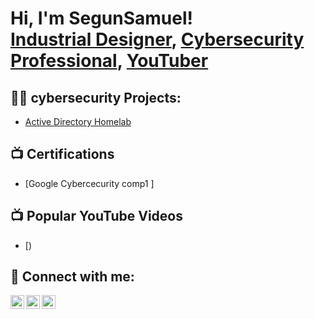 <h1>Hi, I'm SegunSamuel! <br/><a href="https://github.com/Ngvvast">Industrial Designer</a>, <a href="https://www.linkedin.com/in/ssdesigner/">Cybersecurity Professional</a>, <a href="https://vhiktorhfx.myportfolio.com/">YouTuber</a></h1>

<h2>👨‍💻 cybersecurity Projects:</h2>

  - [Active Directory Homelab](https://github.com/joshmadakor1/Algorithms-Practice)
<h2>📺 Certifications</h2>

- [Google Cybercecurity comp1 ] 



<h2>📺 Popular YouTube Videos</h2>

- [)


<h2> 🤳 Connect with me:</h2>


[<img align="left" alt="JoshMadakor | Twitter" width="22px" src="https://cdn.jsdelivr.net/npm/simple-icons@v3/icons/twitter.svg" />][twitter]
[<img align="left" alt="JoshMadakor | LinkedIn" width="22px" src="https://cdn.jsdelivr.net/npm/simple-icons@v3/icons/linkedin.svg" />][linkedin]
[<img align="left" alt="JoshMadakor | Instagram" width="22px" src="https://cdn.jsdelivr.net/npm/simple-icons@v3/icons/instagram.svg" />][instagram]

[twitter]: https://x.com/Ssdesign15
[instagram]: https://www.instagram.com/ssdcy_ber/
[linkedin]: https://www.linkedin.com/in/ssdesigner/
<!--
**joshmadakor1/joshmadakor1** is a ✨ _special_ ✨ repository because its `README.md` (this file) appears on your GitHub profile.

Here are some ideas to get you started:

- 🔭 I’m currently working on ...
- 🌱 I’m currently learning ...
- 👯 I’m looking to collaborate on ...
- 🤔 I’m looking for help with ...
- 💬 Ask me about ...
- 📫 How to reach me: ...
- 😄 Pronouns: ...
- ⚡ Fun fact: ...
-->
